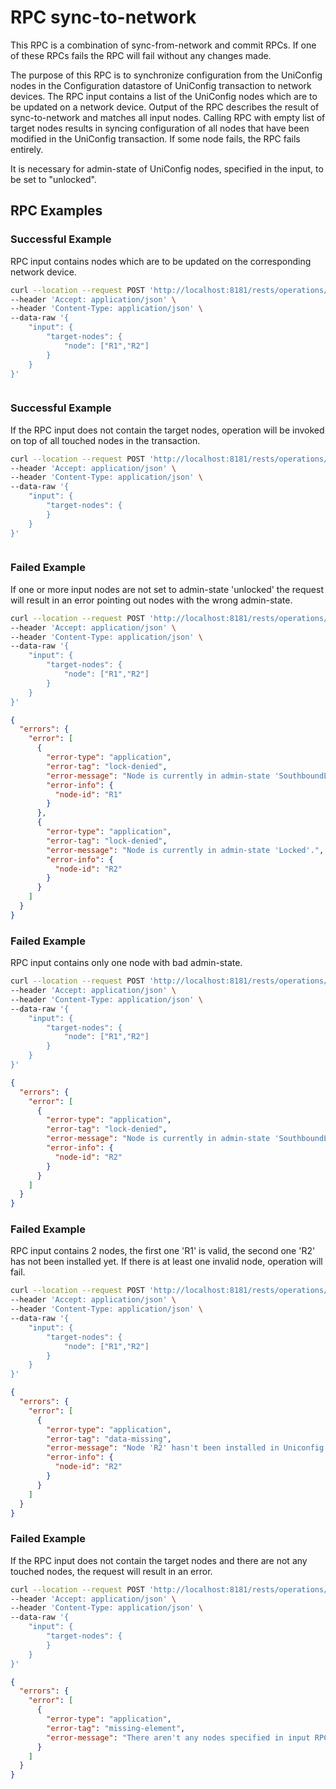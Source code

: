 # RPC sync-to-network

This RPC is a combination of sync-from-network and commit RPCs.
If one of these RPCs fails the RPC will fail without any changes made.

The purpose of this RPC is to synchronize configuration from the
UniConfig nodes in the Configuration datastore of UniConfig transaction
to network devices. The RPC input contains a list of the UniConfig nodes
which are to be updated on a network device. Output of the RPC describes
the result of sync-to-network and matches all input nodes. Calling RPC
with empty list of target nodes results in syncing configuration of all
nodes that have been modified in the UniConfig transaction. If some node
fails, the RPC fails entirely.

It is necessary for admin-state of UniConfig nodes, specified in the input,
to be set to "unlocked".

## RPC Examples

### Successful Example

RPC input contains nodes which are to be updated on the corresponding network device.

```bash RPC Request
curl --location --request POST 'http://localhost:8181/rests/operations/uniconfig-manager:sync-to-network' \
--header 'Accept: application/json' \
--header 'Content-Type: application/json' \
--data-raw '{
    "input": {
        "target-nodes": {
            "node": ["R1","R2"]
        }
    }
}'
```

```RPC Response, Status: 200
```

### Successful Example

If the RPC input does not contain the target nodes, operation will be
invoked on top of all touched nodes in the transaction.

```bash RPC Request
curl --location --request POST 'http://localhost:8181/rests/operations/uniconfig-manager:sync-to-network' \
--header 'Accept: application/json' \
--header 'Content-Type: application/json' \
--data-raw '{
    "input": {
        "target-nodes": {
        }
    }
}'
```

```RPC Response, Status: 200
```

### Failed Example

If one or more input nodes are not set to admin-state 'unlocked'
the request will result in an error pointing out nodes with 
the wrong admin-state.

```bash RPC Request
curl --location --request POST 'http://localhost:8181/rests/operations/uniconfig-manager:sync-to-network' \
--header 'Accept: application/json' \
--header 'Content-Type: application/json' \
--data-raw '{
    "input": {
        "target-nodes": {
            "node": ["R1","R2"]
        }
    }
}'
```

```json RPC Response, Status: 409
{
  "errors": {
    "error": [
      {
        "error-type": "application",
        "error-tag": "lock-denied",
        "error-message": "Node is currently in admin-state 'SouthboundLocked'.",
        "error-info": {
          "node-id": "R1"
        }
      },
      {
        "error-type": "application",
        "error-tag": "lock-denied",
        "error-message": "Node is currently in admin-state 'Locked'.",
        "error-info": {
          "node-id": "R2"
        }
      }
    ]
  }
}
```

### Failed Example

RPC input contains only one node with bad admin-state.

```bash RPC Request
curl --location --request POST 'http://localhost:8181/rests/operations/uniconfig-manager:sync-to-network' \
--header 'Accept: application/json' \
--header 'Content-Type: application/json' \
--data-raw '{
    "input": {
        "target-nodes": {
            "node": ["R1","R2"]
        }
    }
}'
```

```json RPC Response, Status: 409
{
  "errors": {
    "error": [
      {
        "error-type": "application",
        "error-tag": "lock-denied",
        "error-message": "Node is currently in admin-state 'SouthboundLocked'.",
        "error-info": {
          "node-id": "R2"
        }
      }
    ]
  }
}
```

### Failed Example

RPC input contains 2 nodes, the first one 'R1' is valid,
the second one 'R2' has not been installed yet. If there is
at least one invalid node, operation will fail.

```bash RPC Request
curl --location --request POST 'http://localhost:8181/rests/operations/uniconfig-manager:sync-to-network' \
--header 'Accept: application/json' \
--header 'Content-Type: application/json' \
--data-raw '{
    "input": {
        "target-nodes": {
            "node": ["R1","R2"]
        }
    }
}'
```

```json RPC Response, Status: 404
{
  "errors": {
    "error": [
      {
        "error-type": "application",
        "error-tag": "data-missing",
        "error-message": "Node 'R2' hasn't been installed in Uniconfig database",
        "error-info": {
          "node-id": "R2"
        }
      }
    ]
  }
}
```

### Failed Example

If the RPC input does not contain the target nodes and there
are not any touched nodes, the request will result in an error.

```bash RPC Request
curl --location --request POST 'http://localhost:8181/rests/operations/uniconfig-manager:sync-to-network' \
--header 'Accept: application/json' \
--header 'Content-Type: application/json' \
--data-raw '{
    "input": {
        "target-nodes": {
        }
    }
}'
```

```json RPC Response, Status: 400
{
  "errors": {
    "error": [
      {
        "error-type": "application",
        "error-tag": "missing-element",
        "error-message": "There aren't any nodes specified in input RPC and there aren't any touched nodes."
      }
    ]
  }
}
```
